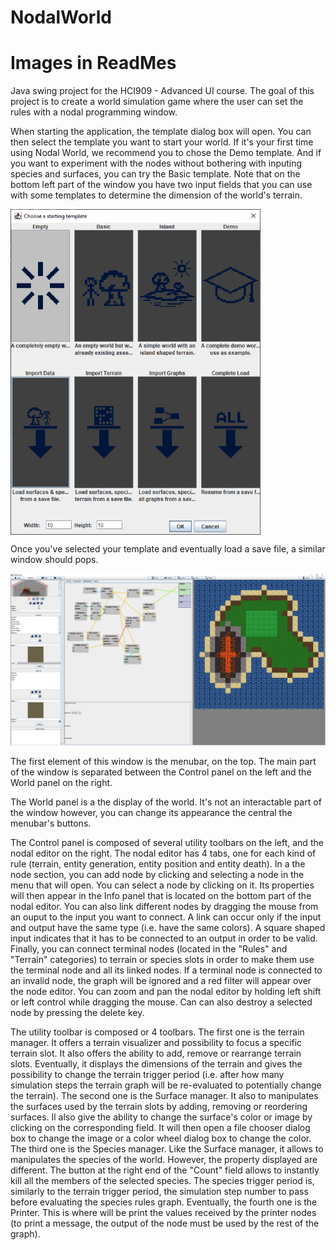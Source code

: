 # NodalWorld
# Images in ReadMes

Java swing project for the HCI909 - Advanced UI course.
The goal of this project is to create a world simulation game where the user can set the rules with a nodal programming window.

When starting the application, the template dialog box will open.
You can then select the template you want to start your world.
If it's your first time using Nodal World, we recommend you to chose the Demo template. And if you want to experiment with the nodes without bothering with inputing species and surfaces, you can try the Basic template.
Note that on the bottom left part of the window you have two input fields that you can use with some templates to determine the dimension of the world's terrain.

<img src="ReadmeImages/NodalWorldTemplatesCapture.png" width="400" align="middle">


Once you've selected your template and eventually load a save file, a similar window should pops.

<img src="ReadmeImages/NodalWorldCapture.png" width="800" >

The first element of this window is the menubar, on the top.
The main part of the window is separated between the Control panel on the left and the World panel on the right.

The World panel is a the display of the world. It's not an interactable part of the window however, you can change its appearance the central the menubar's buttons.

The Control panel is composed of several utility toolbars on the left, and the nodal editor on the right.
The nodal editor has 4 tabs, one for each kind of rule (terrain, entity generation, entity position and entity death).
In a the node section, you can add node by clicking and selecting a node in the menu that will open. You can select a node by clicking on it. Its properties will then appear in the Info panel that is located on the bottom part of the nodal editor. You can also link different nodes by dragging the mouse from an ouput to the input you want to connect. A link can occur only if the input and output have the same type (i.e. have the same colors). A square shaped input indicates that it has to be connected to an output in order to be valid.
Finally, you can connect terminal nodes (located in the "Rules" and "Terrain" categories) to terrain or species slots in order to make them use the terminal node and all its linked nodes. If a terminal node is connected to an invalid node, the graph will be ignored and a red filter will appear over the node editor.
You can zoom and pan the nodal editor by holding left shift or left control while dragging the mouse. Can can also destroy a selected node by pressing the delete key.

The utility toolbar is composed or 4 toolbars.
The first one is the terrain manager. It offers a terrain visualizer and possibility to focus a specific terrain slot. It also offers the ability to add, remove or rearrange terrain slots. Eventually, it displays the dimensions of the terrain and gives the possibility to change the terrain trigger period (i.e. after how many simulation steps the terrain graph will be re-evaluated to potentially change the terrain).
The second one is the Surface manager. It also to manipulates the surfaces used by the terrain slots by adding, removing or reordering surfaces. Il also give the ability to change the surface's color or image by clicking on the corresponding field. It will then open a file chooser dialog box to change the image or a color wheel dialog box to change the color.
The third one is the Species manager. Like the Surface manager, it allows to manipulates the species of the world. However, the property displayed are different. The button at the right end of the "Count" field allows to instantly kill all the members of the selected species. The species trigger period is, similarly to the terrain trigger period, the simulation step number to pass before evaluating the species rules graph.
Eventually, the fourth one is the Printer. This is where will be print the values received by the printer nodes (to print a message, the output of the node must be used by the rest of the graph).
